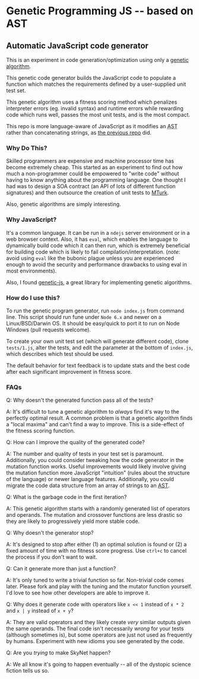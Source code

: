 # Genetic Programming JS -- based on AST #

## Automatic JavaScript code generator ##

This is an experiment in code generation/optimization using only a [genetic algorithm](https://en.wikipedia.org/wiki/Genetic_algorithm).

This genetic code generator builds the JavaScript code to populate a function which matches the requirements defined by a user-supplied unit test set.

This genetic algorithm uses a fitness scoring method which penalizes interpreter errors (eg. invalid syntax) and runtime errors while rewarding code which runs well, passes the most unit tests, and is the most compact.

This repo is more language-aware of JavaScript as it modifies an <abbr title="Abstract Syntax Tree">AST</abbr> rather than concatenating strings, as [the previous repo](https://github.com/carbonphyber/genetic-programming-js) did.

### Why Do This? ###

Skilled programmers are expensive and machine processor time has become extremely cheap. This started as an experiment to find out how much a non-programmer could be empowered to "write code" without having to know anything about the programming language. One thought I had was to design a SOA contract (an API of lots of different function signatures) and then outsource the creation of unit tests to [MTurk](https://en.wikipedia.org/wiki/Amazon_Mechanical_Turk).

Also, genetic algorithms are simply interesting.

### Why JavaScript? ###

It's a common language. It can be run in a `ndejs` server environment or in a web browser context. Also, it has `eval`, which enables the language to dynamically build code which it can then run, which is extremely beneficial for building code which is likely to fail compilation/interpretation. (*note*: avoid using `eval` like the bubonic plague unless you are experienced enough to avoid the security and performance drawbacks to using eval in most environments).

Also, I found [genetic-js](https://www.npmjs.com/package/genetic-js), a great library for implementing genetic algorithms.

### How do I use this? ###

To run the genetic program generator, run `node index.js` from command line. This script should run fune under `Node 6.x` and newer on a Linux/BSD/Darwin OS. It should be easy/quick to port it to run on Node Windows (pull requests welcome).

To create your own unit test set (which will generate different code), clone `tests/1.js`, alter the tests, and edit the parameter at the bottom of `index.js`, which describes which test should be used.

The default behavior for text feedback is to update stats and the best code after each significant improvement in fitness score.

### FAQs ###

Q: Why doesn't the generated function pass all of the tests?

A: It's difficult to tune a genetic algorithm to *always* find it's way to the perfectly optimal result. A common problem is that a genetic algorithm finds a "local maxima" and can't find a way to improve. This is a side-effect of the fitness scoring function.

Q: How can I improve the quality of the generated code?

A: The number and quality of tests in your test set is paramount. Additionally, you could consider tweaking how the code generator in the mutation function works. Useful improvements would likely involve giving the mutation function more JavaScript "intuition" (rules about the structure of the language) or newer language features. Additionally, you could migrate the code data structure from an array of strings to an [AST](https://en.wikipedia.org/wiki/Abstract_syntax_tree).

Q: What is the garbage code in the first iteration?

A: This genetic algorithm starts with a randomly generated list of operators and operands. The mutation and crossover functions are less drastic so they are likely to progressively yield more stable code.

Q: Why doesn't the generator stop?

A: It's designed to stop after either (1) an optimal solution is found or (2) a fixed amount of time with no fitness score progress. Use `ctrl+c` to cancel the process if you don't want to wait.

Q: Can it generate more than just a function?

A: It's only tuned to write a trivial function so far. Non-trivial code comes later. Please fork and play with the tuning and the mutator function yourself. I'd love to see how other developers are able to improve it.

Q: Why does it generate code with operators like `x << 1` instead of `x * 2` and `x | y` instead of `x + y`?

A: They are valid operators and they likely create *very* similar outputs given the same operands. The final code isn't necessarily *wrong* for your tests (although sometimes is), but some operators are just not used as frequently by humans. Experiment with new idioms you see generated by the code.

Q: Are you *trying* to make SkyNet happen?

A: We all know it's going to happen eventually -- all of the dystopic science fiction tells us so.
